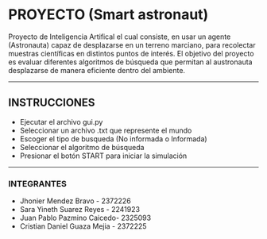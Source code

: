 # PROYECTO (Smart astronaut)

Proyecto de Inteligencia Artifical el cual consiste, en usar un agente (Astronauta) capaz de desplazarse en un terreno marciano, para recolectar muestras científicas en distintos puntos de interés.
El objetivo del proyecto es evaluar diferentes algoritmos de búsqueda que permitan al austronauta desplazarse de manera eficiente dentro del ambiente.
________________________________________________________________________________________________
## INSTRUCCIONES
- Ejecutar el archivo gui.py
- Seleccionar un archivo .txt que represente el mundo
- Escoger el tipo de busqueda (No informada o Informada)
- Seleccionar el algoritmo de búsqueda
- Presionar el botón START para iniciar la simulación
________________________________________________________________________________________________
### INTEGRANTES
- Jhonier Mendez Bravo - 2372226
- Sara Yineth Suarez Reyes - 2241923
- Juan Pablo Pazmino Caicedo- 2325093
- Cristian Daniel Guaza Mejia - 2372225
